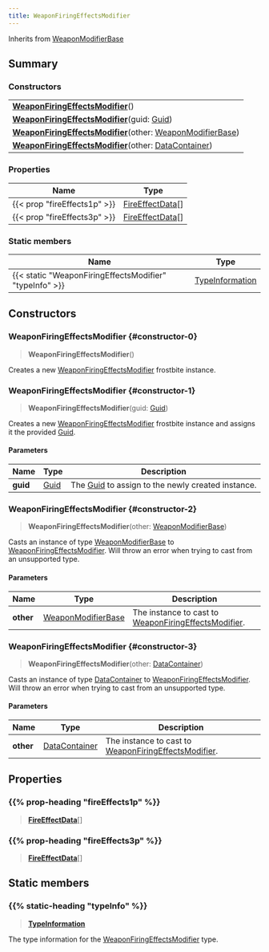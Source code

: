 ```yaml
---
title: WeaponFiringEffectsModifier
---
```


Inherits from [WeaponModifierBase](/vext/ref/fb/weaponmodifierbase)

## Summary

### Constructors

|  |
| --- |
| **[WeaponFiringEffectsModifier](#constructor-0)**() |
| **[WeaponFiringEffectsModifier](#constructor-1)**(guid: [Guid](/vext/ref/shared/type/guid)) |
| **[WeaponFiringEffectsModifier](#constructor-2)**(other: [WeaponModifierBase](/vext/ref/fb/weaponmodifierbase)) |
| **[WeaponFiringEffectsModifier](#constructor-3)**(other: [DataContainer](/vext/ref/shared/type/datacontainer)) |

### Properties

| Name | Type |
| ---- | ---- |
| {{< prop "fireEffects1p" >}} | [FireEffectData](/vext/ref/fb/fireeffectdata)[] |
| {{< prop "fireEffects3p" >}} | [FireEffectData](/vext/ref/fb/fireeffectdata)[] |

### Static members

| Name | Type |
| ---- | ---- |
| {{< static "WeaponFiringEffectsModifier" "typeInfo" >}} | [TypeInformation](/vext/ref/shared/type/typeinformation) |

## Constructors

### WeaponFiringEffectsModifier {#constructor-0}

> **WeaponFiringEffectsModifier**()

Creates a new [WeaponFiringEffectsModifier](/vext/ref/fb/weaponfiringeffectsmodifier) frostbite instance.

### WeaponFiringEffectsModifier {#constructor-1}

> **WeaponFiringEffectsModifier**(guid: [Guid](/vext/ref/shared/type/guid))

Creates a new [WeaponFiringEffectsModifier](/vext/ref/fb/weaponfiringeffectsmodifier) frostbite instance and assigns it the provided [Guid](/vext/ref/shared/type/guid).

#### Parameters

| Name | Type | Description |
| ---- | ---- | ----------- |
| **guid** | [Guid](/vext/ref/shared/type/guid) | The [Guid](/vext/ref/shared/type/guid) to assign to the newly created instance. |

### WeaponFiringEffectsModifier {#constructor-2}

> **WeaponFiringEffectsModifier**(other: [WeaponModifierBase](/vext/ref/fb/weaponmodifierbase))

Casts an instance of type [WeaponModifierBase](/vext/ref/fb/weaponmodifierbase) to [WeaponFiringEffectsModifier](/vext/ref/fb/weaponfiringeffectsmodifier). Will throw an error when trying to cast from an unsupported type.

#### Parameters

| Name | Type | Description |
| ---- | ---- | ----------- |
| **other** | [WeaponModifierBase](/vext/ref/fb/weaponmodifierbase) | The instance to cast to [WeaponFiringEffectsModifier](/vext/ref/fb/weaponfiringeffectsmodifier). |

### WeaponFiringEffectsModifier {#constructor-3}

> **WeaponFiringEffectsModifier**(other: [DataContainer](/vext/ref/shared/type/datacontainer))

Casts an instance of type [DataContainer](/vext/ref/shared/type/datacontainer) to [WeaponFiringEffectsModifier](/vext/ref/fb/weaponfiringeffectsmodifier). Will throw an error when trying to cast from an unsupported type.

#### Parameters

| Name | Type | Description |
| ---- | ---- | ----------- |
| **other** | [DataContainer](/vext/ref/shared/type/datacontainer) | The instance to cast to [WeaponFiringEffectsModifier](/vext/ref/fb/weaponfiringeffectsmodifier). |

## Properties

### {{% prop-heading "fireEffects1p" %}}

> **[FireEffectData](/vext/ref/fb/fireeffectdata)**[]

### {{% prop-heading "fireEffects3p" %}}

> **[FireEffectData](/vext/ref/fb/fireeffectdata)**[]

## Static members

### {{% static-heading "typeInfo" %}}

> **[TypeInformation](/vext/ref/shared/type/typeinformation)**

The type information for the [WeaponFiringEffectsModifier](/vext/ref/fb/weaponfiringeffectsmodifier) type.


